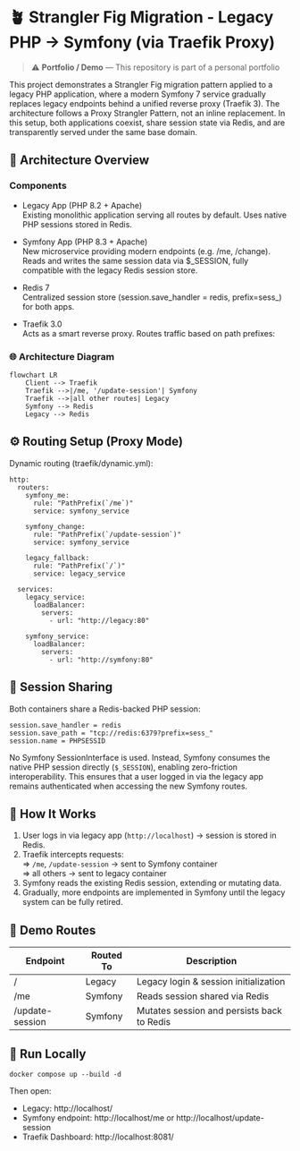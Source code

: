 # 🪴 Strangler Fig Migration - Legacy PHP → Symfony (via Traefik Proxy)
 
> ⚠️ **Portfolio / Demo** — This repository is part of a personal portfolio

This project demonstrates a Strangler Fig migration pattern applied to a legacy PHP application, where a modern Symfony
7 service gradually replaces legacy endpoints behind a unified reverse proxy (Traefik 3).
The architecture follows a Proxy Strangler Pattern, not an inline replacement.
In this setup, both applications coexist, share session state via Redis, and are transparently served under the same
base domain.

## 🧱 Architecture Overview

### Components

- Legacy App (PHP 8.2 + Apache)  
  Existing monolithic application serving all routes by default.
  Uses native PHP sessions stored in Redis.

- Symfony App (PHP 8.3 + Apache)  
  New microservice providing modern endpoints (e.g. /me, /change).
  Reads and writes the same session data via $_SESSION, fully compatible with the legacy Redis session store.

- Redis 7  
  Centralized session store (session.save_handler = redis, prefix=sess_) for both apps.

- Traefik 3.0  
  Acts as a smart reverse proxy.
  Routes traffic based on path prefixes:

### 🌐 Architecture Diagram

```mermaid
flowchart LR
    Client --> Traefik
    Traefik -->|/me, '/update-session'| Symfony
    Traefik -->|all other routes| Legacy
    Symfony --> Redis
    Legacy --> Redis
```

## ⚙️ Routing Setup (Proxy Mode)

Dynamic routing (traefik/dynamic.yml):

```
http:
  routers:
    symfony_me:
      rule: "PathPrefix(`/me`)"
      service: symfony_service

    symfony_change:
      rule: "PathPrefix(`/update-session`)"
      service: symfony_service

    legacy_fallback:
      rule: "PathPrefix(`/`)"
      service: legacy_service

  services:
    legacy_service:
      loadBalancer:
        servers:
          - url: "http://legacy:80"

    symfony_service:
      loadBalancer:
        servers:
          - url: "http://symfony:80"
```

## 🔄 Session Sharing

Both containers share a Redis-backed PHP session:

```
session.save_handler = redis
session.save_path = "tcp://redis:6379?prefix=sess_"
session.name = PHPSESSID
```

No Symfony SessionInterface is used.
Instead, Symfony consumes the native PHP session directly (`$_SESSION`), enabling zero-friction interoperability.
This ensures that a user logged in via the legacy app remains authenticated when accessing the new Symfony routes.

## 🚀 How It Works

1. User logs in via legacy app (`http://localhost`) → session is stored in Redis.
2. Traefik intercepts requests:  
   => `/me`, `/update-session` → sent to Symfony container  
   => all others → sent to legacy container
3. Symfony reads the existing Redis session, extending or mutating data.
4. Gradually, more endpoints are implemented in Symfony until the legacy system can be fully retired.

## 🧪 Demo Routes

| Endpoint        | Routed To | Description                                |
|-----------------|-----------|--------------------------------------------|
| /               | Legacy    | Legacy login & session initialization      |      
| /me             | Symfony   | Reads session shared via Redis             |    
| /update-session | Symfony   | Mutates session and persists back to Redis | 

## 🧰 Run Locally

`docker compose up --build -d`

Then open:

- Legacy: http://localhost/
- Symfony endpoint: http://localhost/me or http://localhost/update-session
- Traefik Dashboard: http://localhost:8081/
